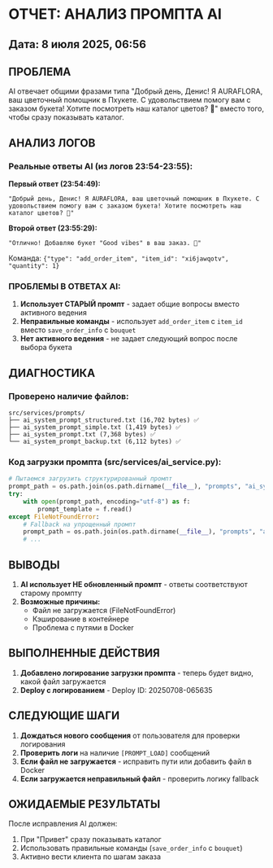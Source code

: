# ОТЧЕТ: АНАЛИЗ ПРОМПТА AI

## Дата: 8 июля 2025, 06:56

## ПРОБЛЕМА
AI отвечает общими фразами типа "Добрый день, Денис! Я AURAFLORA, ваш цветочный помощник в Пхукете. С удовольствием помогу вам с заказом букета! Хотите посмотреть наш каталог цветов? 🌸" вместо того, чтобы сразу показывать каталог.

## АНАЛИЗ ЛОГОВ

### Реальные ответы AI (из логов 23:54-23:55):

**Первый ответ (23:54:49):**
```
"Добрый день, Денис! Я AURAFLORA, ваш цветочный помощник в Пхукете. С удовольствием помогу вам с заказом букета! Хотите посмотреть наш каталог цветов? 🌸"
```

**Второй ответ (23:55:29):**
```
"Отлично! Добавляю букет "Good vibes" в ваш заказ. 🌸"
```
Команда: `{"type": "add_order_item", "item_id": "xi6jawqotv", "quantity": 1}`

### ПРОБЛЕМЫ В ОТВЕТАХ AI:

1. **Использует СТАРЫЙ промпт** - задает общие вопросы вместо активного ведения
2. **Неправильные команды** - использует `add_order_item` с `item_id` вместо `save_order_info` с `bouquet`
3. **Нет активного ведения** - не задает следующий вопрос после выбора букета

## ДИАГНОСТИКА

### Проверено наличие файлов:
```
src/services/prompts/
├── ai_system_prompt_structured.txt (16,702 bytes) ✅
├── ai_system_prompt_simple.txt (1,419 bytes) ✅
├── ai_system_prompt.txt (7,368 bytes) ✅
└── ai_system_prompt_backup.txt (6,112 bytes) ✅
```

### Код загрузки промпта (src/services/ai_service.py):
```python
# Пытаемся загрузить структурированный промпт
prompt_path = os.path.join(os.path.dirname(__file__), "prompts", "ai_system_prompt_structured.txt")
try:
    with open(prompt_path, encoding="utf-8") as f:
        prompt_template = f.read()
except FileNotFoundError:
    # Fallback на упрощенный промпт
    prompt_path = os.path.join(os.path.dirname(__file__), "prompts", "ai_system_prompt_simple.txt")
    # ...
```

## ВЫВОДЫ

1. **AI использует НЕ обновленный промпт** - ответы соответствуют старому промпту
2. **Возможные причины:**
   - Файл не загружается (FileNotFoundError)
   - Кэширование в контейнере
   - Проблема с путями в Docker

## ВЫПОЛНЕННЫЕ ДЕЙСТВИЯ

1. **Добавлено логирование загрузки промпта** - теперь будет видно, какой файл загружается
2. **Deploy с логированием** - Deploy ID: 20250708-065635

## СЛЕДУЮЩИЕ ШАГИ

1. **Дождаться нового сообщения** от пользователя для проверки логирования
2. **Проверить логи** на наличие `[PROMPT_LOAD]` сообщений
3. **Если файл не загружается** - исправить пути или добавить файл в Docker
4. **Если загружается неправильный файл** - проверить логику fallback

## ОЖИДАЕМЫЕ РЕЗУЛЬТАТЫ

После исправления AI должен:
1. При "Привет" сразу показывать каталог
2. Использовать правильные команды (`save_order_info` с `bouquet`)
3. Активно вести клиента по шагам заказа 